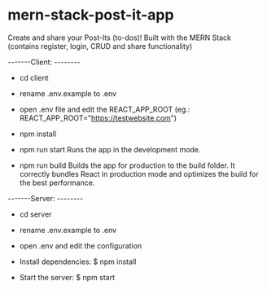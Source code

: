 # mern-stack-post-it-app
Create and share your Post-Its (to-dos)! Built with the MERN Stack (contains register, login, CRUD and share functionality)



-------Client: --------

- cd client
- rename .env.example to .env
- open .env file and edit the REACT_APP_ROOT (eg.: REACT_APP_ROOT="https://testwebsite.com")

- npm install

- npm run start
Runs the app in the development mode.

- npm run build
Builds the app for production to the build folder.
It correctly bundles React in production mode and optimizes the build for the best performance.



-------Server: --------

- cd server
- rename .env.example to .env
- open .env and edit the configuration

- Install dependencies:
$ npm install

- Start the server:
$ npm start


